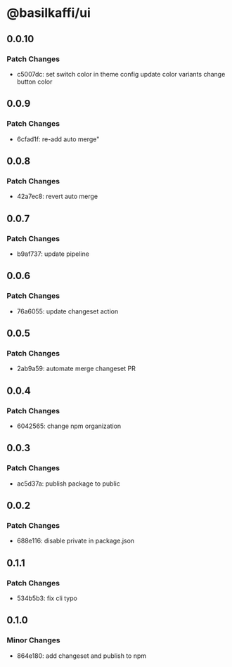 # @basilkaffi/ui

## 0.0.10

### Patch Changes

- c5007dc: set switch color in theme config
  update color variants
  change button color

## 0.0.9

### Patch Changes

- 6cfad1f: re-add auto merge"

## 0.0.8

### Patch Changes

- 42a7ec8: revert auto merge

## 0.0.7

### Patch Changes

- b9af737: update pipeline

## 0.0.6

### Patch Changes

- 76a6055: update changeset action

## 0.0.5

### Patch Changes

- 2ab9a59: automate merge changeset PR

## 0.0.4

### Patch Changes

- 6042565: change npm organization

## 0.0.3

### Patch Changes

- ac5d37a: publish package to public

## 0.0.2

### Patch Changes

- 688e116: disable private in package.json

## 0.1.1

### Patch Changes

- 534b5b3: fix cli typo

## 0.1.0

### Minor Changes

- 864e180: add changeset and publish to npm
